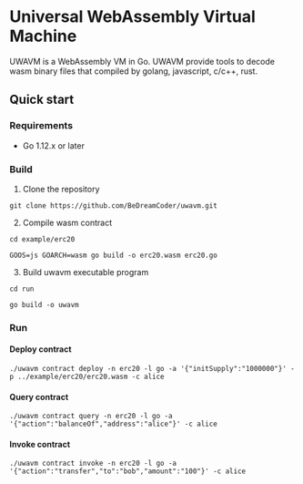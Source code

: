 # Universal WebAssembly Virtual Machine

UWAVM is a WebAssembly VM in Go. 
UWAVM provide tools to decode wasm binary files that compiled by golang, javascript, c/c++, rust.

## Quick start

### Requirements
* Go 1.12.x or later

### Build
1. Clone the repository
```
git clone https://github.com/BeDreamCoder/uwavm.git
```
2. Compile wasm contract
```
cd example/erc20

GOOS=js GOARCH=wasm go build -o erc20.wasm erc20.go
```
3. Build uwavm executable program
```
cd run

go build -o uwavm
```

### Run
#### Deploy contract
```
./uwavm contract deploy -n erc20 -l go -a '{"initSupply":"1000000"}' -p ../example/erc20/erc20.wasm -c alice
```

#### Query contract
```
./uwavm contract query -n erc20 -l go -a '{"action":"balanceOf","address":"alice"}' -c alice
```

#### Invoke contract
```
./uwavm contract invoke -n erc20 -l go -a '{"action":"transfer","to":"bob","amount":"100"}' -c alice
```
